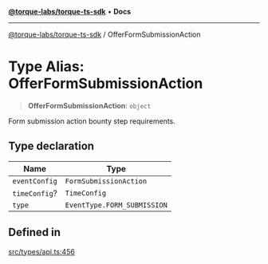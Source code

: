 [**@torque-labs/torque-ts-sdk**](../README.md) • **Docs**

***

[@torque-labs/torque-ts-sdk](../globals.md) / OfferFormSubmissionAction

# Type Alias: OfferFormSubmissionAction

> **OfferFormSubmissionAction**: `object`

Form submission action bounty step requirements.

## Type declaration

| Name | Type |
| ------ | ------ |
| `eventConfig` | `FormSubmissionAction` |
| `timeConfig`? | `TimeConfig` |
| `type` | `EventType.FORM_SUBMISSION` |

## Defined in

[src/types/api.ts:456](https://github.com/torque-labs/torque-ts-sdk/blob/e34efdf278512e8a58bacdba966e9cd90b1db20a/src/types/api.ts#L456)
